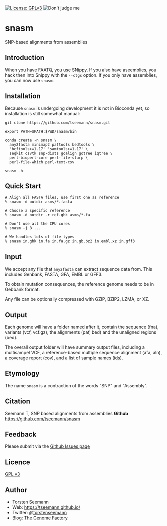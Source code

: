 [![License: GPLv3](https://img.shields.io/badge/License-GPL%20v2-blue.svg)](https://www.gnu.org/licenses/old-licenses/gpl-3.0.en.html)
![Don't judge me](https://img.shields.io/badge/Language-Perl_5-steelblue.svg)

# snasm

SNP-based alignments from assemblies

## Introduction

When you have FAATQ, you use SNippy.
If you also have aseemblies, you hack
then into Snippy with the `--ctgs` 
option. If you only have assemblies,
you can now use `snasm`.

## Installation

Because `snasm` is undergoing development
it is not in Bioconda yet, so installation
is still somewhat manual:
```
git clone https://github.com/tseemann/snasm.git

export PATH=$PATH:$PWD/snasm/bin

conda create -n snasm \
  any2fasta minimap2 paftools bedtools \
  'bcftools>=1.17' 'samtools>=1.17' \
  seqkit csvtk snp-dists goalign gotree iqtree \
  perl-bioperl-core perl-file-slurp \
  perl-file-which perl-text-csv

snasm -h
```

## Quick Start

```
# Align all FASTA files, use first one as reference
% snasm -d outdir asms/*.fasta

# Choose a specific reference
% snasm -d outdir -r ref.gbk asms/*.fa

# Don't use all the CPU cores
% snasm -j 8 ...

# We handles lots of file types
% snasm in.gbk in.fa in.fa.gz in.gb.bz2 in.embl.xz in.gff3

```
 
## Input

We accept any file that `any2fasta` 
can extract sequence data from.
This includes Genbank, FASTA, GFA,
EMBL or GFF3.

To obtain mutation consequences, the
reference genome needs to be in 
Gebbank format.

Any file can be optionally compressed
with GZIP, BZIP2, LZMA, or XZ.

## Output

Each genome will have a folder named 
after it, contain the sequence (fna),
variants (vcf, vcf.gz), the alignments
(paf, bed) and the unaligned regions (bed).

The overall output folder will have
summary output files, including a
multisampel VCF, a reference-based
multiple sequence alignment (afa, aln),
a coverage report (cov), and a list
of sample names (ids).


## Etymology

The name `snasm` is a contraction of the
words "SNP" and "Assembly".

## Citation

Seemann T, SNP based alignments from assemblies  **Github** https://github.com/tseemann/snasm

## Feedback

Please submit via the [Github Issues page](https://github.com/tseemann/snasm/issues)

## Licence

[GPL v3](https://raw.githubusercontent.com/tseemann/snasm/master/LICENSE)

## Author

* Torsten Seemann
* Web: https://tseemann.github.io/
* Twitter: [@torstenseemann](https://twitter.com/torstenseemann)
* Blog: [The Genome Factory](https://thegenomefactory.blogspot.com/)

